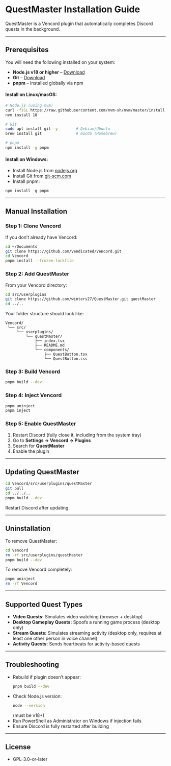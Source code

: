 # QuestMaster Installation Guide

QuestMaster is a Vencord plugin that automatically completes Discord quests in the background.  

---

## Prerequisites

You will need the following installed on your system:

- **Node.js v18 or higher** – [Download](https://nodejs.org/)  
- **Git** – [Download](https://git-scm.com/download/win)  
- **pnpm** – Installed globally via npm  

#### Install on Linux/macOS:
```bash
# Node.js (using nvm)
curl -fsSL https://raw.githubusercontent.com/nvm-sh/nvm/master/install.sh | bash
nvm install 18

# Git
sudo apt install git -y        # Debian/Ubuntu
brew install git               # macOS (Homebrew)

# pnpm
npm install -g pnpm
```

#### Install on Windows:
- Install Node.js from [nodejs.org](https://nodejs.org/)  
- Install Git from [git-scm.com](https://git-scm.com/download/win)  
- Install pnpm:
```powershell
npm install -g pnpm
```

---

## Manual Installation

### Step 1: Clone Vencord
If you don’t already have Vencord:
```bash
cd ~/Documents
git clone https://github.com/Vendicated/Vencord.git
cd Vencord
pnpm install --frozen-lockfile
```

### Step 2: Add QuestMaster
From your Vencord directory:
```bash
cd src/userplugins
git clone https://github.com/winters27/QuestMaster.git questMaster
cd ../..
```

Your folder structure should look like:
```
Vencord/
 └── src/
     └── userplugins/
         └── questMaster/
             ├── index.tsx
             ├── README.md
             └── components/
                 ├── QuestButton.tsx
                 └── QuestButton.css
```

### Step 3: Build Vencord
```bash
pnpm build --dev
```

### Step 4: Inject Vencord
```bash
pnpm uninject
pnpm inject
```

### Step 5: Enable QuestMaster
1. Restart Discord (fully close it, including from the system tray)  
2. Go to **Settings → Vencord → Plugins**  
3. Search for **QuestMaster**  
4. Enable the plugin  

---

## Updating QuestMaster

```bash
cd Vencord/src/userplugins/questMaster
git pull
cd ../../..
pnpm build --dev
```

Restart Discord after updating.

---

## Uninstallation

To remove QuestMaster:
```bash
cd Vencord
rm -rf src/userplugins/questMaster
pnpm build --dev
```

To remove Vencord completely:
```bash
pnpm uninject
rm -rf Vencord
```

---

## Supported Quest Types

- **Video Quests:** Simulates video watching (browser + desktop)  
- **Desktop Gameplay Quests:** Spoofs a running game process (desktop only)  
- **Stream Quests:** Simulates streaming activity (desktop only, requires at least one other person in voice channel)  
- **Activity Quests:** Sends heartbeats for activity-based quests  

---

## Troubleshooting

- Rebuild if plugin doesn’t appear:  
  ```bash
  pnpm build --dev
  ```
- Check Node.js version:  
  ```bash
  node --version
  ```
  (must be v18+)  
- Run PowerShell as Administrator on Windows if injection fails  
- Ensure Discord is fully restarted after building  

---

## License
- GPL-3.0-or-later

